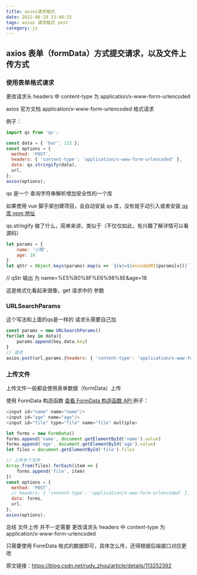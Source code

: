 ```yaml
---
title: axios请求格式
date: 2022-06-18 13:48:15
tags: axios 请求格式 post
category: js
---
```

## axios 表单（formData）方式提交请求，以及文件上传方式
 ### 使用表单格式请求

更改请求头 headers 中 content-type 为 application/x-www-form-urlencoded

axios 官方文档 application/x-www-form-urlencoded 格式请求

例子：
```js
import qs from 'qs';

const data = { 'bar': 123 };
const options = {
  method: 'POST',
  headers: { 'content-type': 'application/x-www-form-urlencoded' },
  data: qs.stringify(data),
  url,
};
axios(options);
```
qs 是一个 查询字符串解析增加安全性的一个库

如果使用 vue 脚手架创建项目，会自动安装 qs 库，没有就手动引入或者安装
<a href="https://www.npmjs.com/package/qs">qs 库 npm 地址</a>

qs.stringify 做了什么，简单来讲，类似于（不仅仅如此，有兴趣了解详情可以看源码）

```js
let params = {
	name: '小明',
	age: 18
}
let qStr = Object.keys(params).map(v => `${v}=${encodeURI(params[v])}`).join('&')
```

// qStr 输出 为 name=%E5%B0%8F%E6%98%8E&age=18

这是格式化看起来很像，get 请求中的 参数

### URLSearchParams
这个写法和上面的qs是一样的 请求头需要自己加
```js
const params = new URLSearchParams()
for(let key in data){
    params.append(key,data.key)
}
// 请求
axios.post(url,params,{headers: { 'content-type': 'application/x-www-form-urlencoded' }});
```

### 上传文件
上传文件一般都会使用表单数据（formData）上传

使用 FormData 构造函数
<a href="https://developer.mozilla.org/zh-CN/docs/Web/API/FormData">
查看 FormData 构造函数 API
</a>
例子：
```js
<input id="name" name="name"/>
<input id="age" name="age"/>
<input id="file" type="file" name="file" multiple>

let forms = new FormData()
forms.append('name', document.getElementById('name').value)
forms.append('age', document.getElementById('age').value)
let files = document.getElementById('file').files

// 上传多个文件
Array.from(files).forEach(item => {
	forms.append('file', item)
})
const options = {
  method: 'POST',
  // headers: { 'content-type': 'application/x-www-form-urlencoded' },
  data: forms,
  url,
};
axios(options);
```

总结
文件上传 并不一定需要 更改请求头 headers 中 content-type 为 application/x-www-form-urlencoded

只需要使用 FormData 格式的数据即可，具体怎么传，还得根据后端接口对应更改


原文链接：https://blog.csdn.net/rudy_zhou/article/details/113252392